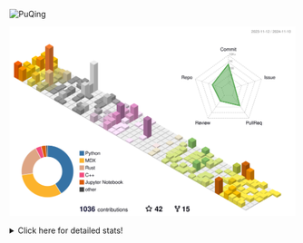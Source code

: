 ![PuQing](https://user-images.githubusercontent.com/27223114/171565019-9a56fae6-b08b-421f-99db-7e830da42371.png)

![](./profile-3d-contrib/profile-season-animate.svg)

<details>
<summary>Click here for detailed stats!</summary>

<!--START_SECTION:waka-->
![Lines of code](https://img.shields.io/badge/From%20Hello%20World%20I%27ve%20Written-1.2%20million%20lines%20of%20code-blue)

**🐱 My GitHub Data** 

> 📦 411.6 kB Used in GitHub's Storage 
 > 
> 🏆 681 Contributions in the Year 2024
 > 
> 🚫 Not Opted to Hire
 > 
> 📜 60 Public Repositories 
 > 
> 🔑 30 Private Repositories 
 > 
**I'm a Night 🦉** 

```text
🌞 Morning                463 commits         ██░░░░░░░░░░░░░░░░░░░░░░░   06.45 % 
🌆 Daytime                3056 commits        ███████████░░░░░░░░░░░░░░   42.60 % 
🌃 Evening                1553 commits        █████░░░░░░░░░░░░░░░░░░░░   21.65 % 
🌙 Night                  2102 commits        ███████░░░░░░░░░░░░░░░░░░   29.30 % 
```


📊 **This Week I Spent My Time On** 

```text
💬 Programming Languages: 
Browsing                 13 hrs 47 mins      ██████████░░░░░░░░░░░░░░░   38.04 % 
Searching                5 hrs 43 mins       ████░░░░░░░░░░░░░░░░░░░░░   15.79 % 
GitHubing                4 hrs 49 mins       ███░░░░░░░░░░░░░░░░░░░░░░   13.32 % 
Python                   2 hrs 44 mins       ██░░░░░░░░░░░░░░░░░░░░░░░   07.54 % 
Fish Touching            2 hrs 37 mins       ██░░░░░░░░░░░░░░░░░░░░░░░   07.22 % 

🔥 Editors: 
Chrome                   29 hrs              ████████████████████░░░░░   80.03 % 
VS Code                  5 hrs 37 mins       ████░░░░░░░░░░░░░░░░░░░░░   15.53 % 
fish                     1 hr 35 mins        █░░░░░░░░░░░░░░░░░░░░░░░░   04.39 % 
Obsidian                 1 min               ░░░░░░░░░░░░░░░░░░░░░░░░░   00.05 % 

💻 Operating System: 
Mac                      30 hrs 37 mins      █████████████████████░░░░   84.47 % 
Linux                    3 hrs 34 mins       ██░░░░░░░░░░░░░░░░░░░░░░░   09.87 % 
WSL                      2 hrs 2 mins        █░░░░░░░░░░░░░░░░░░░░░░░░   05.65 % 
```


<!--END_SECTION:waka-->
</details>
